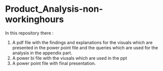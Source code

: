 # Product_Analysis-non-workinghours
In this repository there :
1) A pdf file with the findings and explanations for the visuals which are presented in the power point file and the queries which are used for the analysis in the appendix part.
2) A power bi file with the viusals which are used in the ppt
3) A power point file with final presentation.
